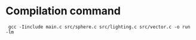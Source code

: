 # Compilation command
```
 gcc -Iinclude main.c src/sphere.c src/lighting.c src/vector.c -o run -lm
```